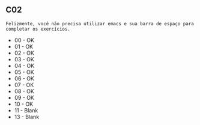 ## C02

```
Felizmente, você não precisa utilizar emacs e sua barra de espaço para completar os exercícios.
```

- 00 - OK
- 01 - OK
- 02 - OK 
- 03 - OK
- 04 - OK
- 05 - OK
- 06 - OK
- 07 - OK
- 08 - OK
- 09 - OK
- 10 - OK
- 11 - Blank
- 13 - Blank